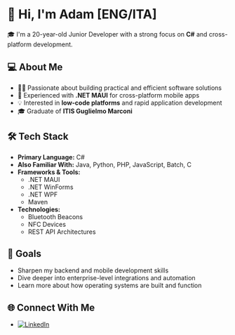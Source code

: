 # 👋 Hi, I'm Adam [ENG/ITA]
🎓 I'm a 20-year-old Junior Developer with a strong focus on **C#** and cross-platform development.

## 💻 About Me

- 🧑‍💻 Passionate about building practical and efficient software solutions  
- 📱 Experienced with **.NET MAUI** for cross-platform mobile apps  
- 💡 Interested in **low-code platforms** and rapid application development  
- 🎓 Graduate of **ITIS Guglielmo Marconi**

## 🛠️ Tech Stack

- **Primary Language:** C#  
- **Also Familiar With:** Java, Python, PHP, JavaScript, Batch, C  
- **Frameworks & Tools:**  
  - .NET MAUI  
  - .NET WinForms  
  - .NET WPF  
  - Maven  
- **Technologies:**  
  - Bluetooth Beacons  
  - NFC Devices  
  - REST API Architectures  

## 🚀 Goals

- Sharpen my backend and mobile development skills  
- Dive deeper into enterprise-level integrations and automation  
- Learn more about how operating systems are built and function

## 🌐 Connect With Me

- [![LinkedIn](https://img.shields.io/badge/LinkedIn-0077B5?style=flat&logo=linkedin&logoColor=white)](https://www.linkedin.com/in/adam-touimi-benjelloun-87b84b256/)
